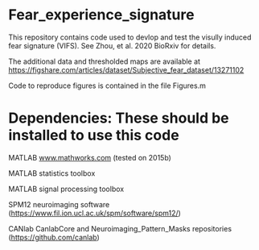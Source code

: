 # Fear_experience_signature

This repository contains code used to devlop and test the visully induced fear signature (VIFS). See Zhou, et al. 2020 BioRxiv for details.

The additional data and thresholded maps are available at https://figshare.com/articles/dataset/Subjective_fear_dataset/13271102

Code to reproduce figures is contained in the file Figures.m

# Dependencies: These should be installed to use this code

MATLAB www.mathworks.com (tested on 2015b)

MATLAB statistics toolbox

MATLAB signal processing toolbox

SPM12 neuroimaging software (https://www.fil.ion.ucl.ac.uk/spm/software/spm12/)

CANlab CanlabCore and Neuroimaging_Pattern_Masks repositories (https://github.com/canlab)
